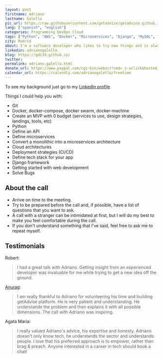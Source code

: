 ```yaml
---
layout: post
firstname: Adriano
lastname: Galello
pic_url: https://raw.githubusercontent.com/getadvice/getadvice.github.io/master/assets/profile-pics/gdi.jpg
lang: ["spanish", "english"]
categories: Programming DevOps Cloud
tags: ["Python", "AWS", "Docker", "Microservices", "Django", "MySQL", "API Design"]
city: Madrid
about: I'm a software developer who likes to try new things and is always looking for some new side projects to work on (and dropping the other ones 😬).
linkedin: adrianogalello
blog: https://gdi3d.github.io/
twitter: 
permalink: adriano.galello.html
donate_url: https://www.paypal.com/cgi-bin/webscr?cmd=_s-xclick&hosted_button_id=3YCWCPTSTGBJY&source=url
calendar_url: https://calendly.com/adrianogalello/freetime
---
```

To see my background just go to my [LinkedIn profile](https://www.linkedin.com/in/adrianogalello)

Things I could help you with:

- Git
- Docker, docker-compose, docker swarm, docker-machine
- Create an MVP with 0 budget (services to use, design strategies, landings, tools, etc)
- Python
- Define an API
- Define microservices
- Convert a monolithic into a microservices architecture
- Cloud architectures
- Deployment strategies (CI/CD)
- Define tech stack for your app
- Django framework
- Getting started with web development
- Solve Bugs

## About the call

- Arrive on time to the meeting.
- Try to be prepared before the call and, if possible, have a list of questions that you want to ask.
- A call with a stranger can be intimidated at first, but I will do my best to make you feel comfortable during the call.
- If you don't understand something that I've said, feel free to ask me to repeat myself.


## Testimonials

Robert:
> I had a great talk with Adriano. Getting insight from an experienced developer was invaluable for me while trying to get a new idea off the ground.

[Anurag](/anurag.html):
> I am really thankful to Adriano for volunteering his time and building getAdvise platform. He is very patient and understanding. He understands the problem and then explains it with all possible dimensions. The call with Adriano was inspiring. 

Agata Maria:
> I really valued Adriano's advice, his expertise and honesty.  Adriano doesn't only know tech, he understands the sector and understands people.  I love that his preferred approach is to empower, rather than brag & preach.  Anyone interested in a career in tech should book a chat!
